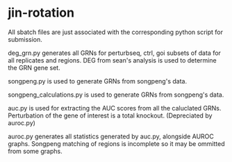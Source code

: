 # jin-rotation

All sbatch files are just associated with the corresponding python script for submission.

deg_grn.py generates all GRNs for perturbseq, ctrl, goi subsets of data for all replicates and regions. DEG from sean's analysis is used to determine the GRN gene set.

songpeng.py is used to generate GRNs from songpeng's data.

songpeng_calculations.py is used to generate GRNs from songpeng's data.

auc.py is used for extracting the AUC scores from all the caluclated GRNs. Perturbation of the gene of interest is a total knockout. (Depreciated by auroc.py)

auroc.py generates all statistics generated by auc.py, alongside AUROC graphs. Songpeng matching of regions is incomplete so it may be ommitted from some graphs.
